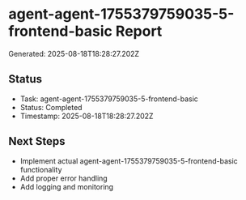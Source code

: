 # agent-agent-1755379759035-5-frontend-basic Report

Generated: 2025-08-18T18:28:27.202Z

## Status
- Task: agent-agent-1755379759035-5-frontend-basic
- Status: Completed
- Timestamp: 2025-08-18T18:28:27.202Z

## Next Steps
- Implement actual agent-agent-1755379759035-5-frontend-basic functionality
- Add proper error handling
- Add logging and monitoring
